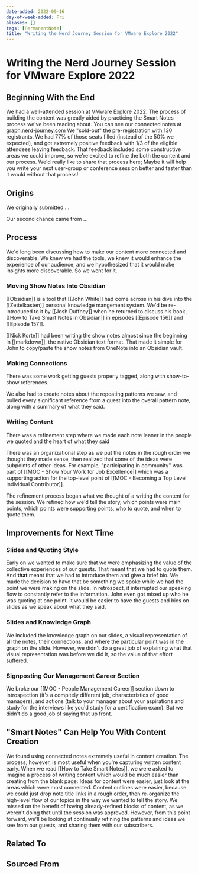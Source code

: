 ```yaml
---
date-added: 2022-09-16
day-of-week-added: Fri
aliases: []
tags: [PermanentNote]
title: "Writing the Nerd Journey Session for VMware Explore 2022"
---
```


# Writing the Nerd Journey Session for VMware Explore 2022

## Beginning With the End
We had a well-attended session at VMware Explore 2022. The process of building the content was greatly aided by practicing the Smart Notes process we've been reading about. You can see our connected notes at [graph.nerd-journey.com](http://graph.nerd-journey.com) We "sold-out" the pre-registration with 130 registrants. We had 77% of those seats filled (instead of the 50% we expected), and got extremely positive feedback with 1/3 of the eligible attendees leaving feedback. That feedback included some constructive areas we could improve, so we're excited to refine the both the content and our process. We'd really like to share that process here; Maybe it will help you write your next user-group or conference session better and faster than it would without that process!

## Origins
We originally submitted ...

Our second chance came from ...



## Process
We'd long been discussing how to make our content more connected and discoverable. We knew we had the tools, we knew it would enhance the experience of our audience, and we hypothesized that it would make insights more discoverable. So we went for it.

### Moving Show Notes Into Obsidian
[[Obsidian]] is a tool that [[John White]] had come across in his dive into the [[Zettelkasten]] personal knowledge mangement system. We'd be re-introduced to it by [[Josh Duffney]] when he returned to discuss his book, [[How to Take Smart Notes in Obsidian]] in episodes [[Episode 156]] and [[Episode 157]].

[[Nick Korte]] had been writing the show notes almost since the beginning in [[markdown]], the native Obsidian text format. That made it simple for John to copy/paste the show notes from OneNote into an Obsidian vault. 

### Making Connections
There was some work getting guests properly tagged, along with show-to-show references. 

We also had to create notes about the repeating patterns we saw, and pulled every significant reference from a guest into the overall pattern note, along with a summary of what they said.

### Writing Content
There was a refinement step where we made each note leaner in the people we quoted and the heart of what they said

There was an organizational step as we put the notes in the rough order we thought they made sense, then realized that some of the ideas were subpoints of other ideas. For example, "participating in community" was part of [[MOC - Show Your Work for Job Excellence]] which was a supporting action for the top-level point of [[MOC - Becoming a Top Level Individual Contributor]].

The refinement process began what we thought of a writing the content for the session. We refined how we'd tell the story, which points were main points, which points were supporting points, who to quote, and when to quote them.

## Improvements for Next Time

### Slides and Quoting Style
Early on we wanted to make sure that we were emphasizing the value of the collective experiences of our guests. That meant that we had to quote them. And **that** meant that we had to introduce them and give a brief bio. We made the decision to have that be something we spoke while we had the point we were making on the slide. In retrospect, it interrupted our speaking flow to constantly refer to the information. John even got mixed up who he was quoting at one point. It would be easier to have the guests and bios on slides as we speak about  what they said.

### Slides and Knowledge Graph
We included the knowledge graph on our slides, a visual representation of all the notes, their connections, and where the particular point was in the graph on the slide. However, we didn't do a great job of explaining what that visual representation was before we did it, so the value of that effort suffered.

### Signposting Our Management Career Section
We broke our [[MOC - People Management Career]] section down to introspection (it's a compltely different job, characteristics of good managers), and actions (talk to your manager about your aspirations and study for the interviews like you'd study for a certification exam). But we didn't do a good job of saying that up front. 


## "Smart Notes" Can Help You With Content Creation
We found using connected notes extremely useful in content creation. The process, however, is most useful when you're capturing written content early. When we read [[How to Take Smart Notes]], we were asked to imagine a process of writing content which would be much easier than creating from the blank page:
Ideas for content were easier, just look at the areas which were most connected. Content outlines were easier, because we could just drop note title links in a rough order, then re-organize the high-level flow of our topics in the way we wanted to tell the story.
We missed on the benefit of having already-refined blocks of content, as we weren't doing that until the session was approved. However, from this point forward, we'll be looking at continually refining the patterns and ideas we see from our guests, and sharing them with our subscribers.




## Related To


## Sourced From

